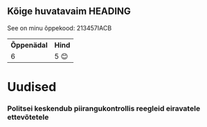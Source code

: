 
<html>
<head>
<title>Page Title</title>
</head>
<body>

<h2>Kõige huvatavaim HEADING </h2>
<p>See on minu õppekood: 213457IACB</p>

  <table>
  <tr>
    <th>Õppenädal</th>
    <th>Hind</th>
  </tr>
  <tr>
    <td>6</td>
    <td>5 &#128522</td>
  </tr>
</table> 
  
<h1>Uudised</h1>
<h3>Politsei keskendub piirangukontrollis reegleid eiravatele ettevõtetele</h3>
  
  
</body>
</html>

